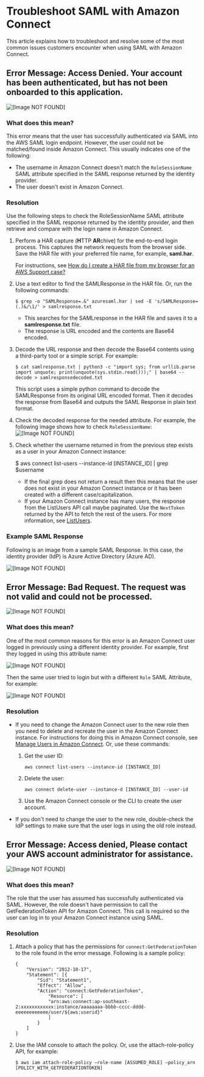 # Troubleshoot SAML with Amazon Connect<a name="troubleshoot-saml"></a>

This article explains how to troubleshoot and resolve some of the most common issues customers encounter when using SAML with Amazon Connect\.

## Error Message: Access Denied\. Your account has been authenticated, but has not been onboarded to this application\.<a name="troubleshoot-saml-access-denied"></a>

![\[Image NOT FOUND\]](http://docs.aws.amazon.com/connect/latest/adminguide/images/saml-troubleshooting-access-denied.png)

### What does this mean?<a name="troubleshoot-saml-access-denied-what"></a>

This error means that the user has successfully authenticated via SAML into the AWS SAML login endpoint\. However, the user could not be matched/found inside Amazon Connect\. This usually indicates one of the following: 
+ The username in Amazon Connect doesn't match the `RoleSessionName` SAML attribute specified in the SAML response returned by the identity provider\.
+ The user doesn't exist in Amazon Connect\.

### Resolution<a name="troubleshoot-saml-access-denied-resolution"></a>

Use the following steps to check the RoleSessionName SAML attribute specified in the SAML response returned by the identity provider, and then retrieve and compare with the login name in Amazon Connect\. 

1. Perform a HAR capture \(**H**TTP **AR**chive\) for the end\-to\-end login process\. This captures the network requests from the browser side\. Save the HAR file with your preferred file name, for example, **saml\.har**\. 

   For instructions, see [How do I create a HAR file from my browser for an AWS Support case?](https://aws.amazon.com/premiumsupport/knowledge-center/support-case-browser-har-file/) 

1. Use a text editor to find the SAMLResponse in the HAR file\. Or, run the following commands:

   `$ grep -o "SAMLResponse=.&" azuresaml.har | sed -E 's/SAMLResponse=(.)&/\1/' > samlresponse.txt`
   + This searches for the SAMLresponse in the HAR file and saves it to a **samlresponse\.txt** file\.
   + The response is URL encoded and the contents are Base64 encoded\.

1. Decode the URL response and then decode the Base64 contents using a third\-party tool or a simple script\. For example:

   `$ cat samlresponse.txt | python3 -c "import sys; from urllib.parse import unquote; print(unquote(sys.stdin.read()));" | base64 --decode > samlresponsedecoded.txt`

   This script uses a simple python command to decode the SAMLResponse from its original URL encoded format\. Then it decodes the response from Base64 and outputs the SAML Response in plain text format\.

1. Check the decoded response for the needed attribute\. For example, the following image shows how to check `RoleSessionName`:  
![\[Image NOT FOUND\]](http://docs.aws.amazon.com/connect/latest/adminguide/images/saml-troubleshooting-rolesessionname.png)

1. Check whether the username returned in from the previous step exists as a user in your Amazon Connect instance:

   $ aws connect list\-users \-\-instance\-id \[INSTANCE\_ID\] \| grep $username
   + If the final grep does not return a result then this means that the user does not exist in your Amazon Connect instance or it has been created with a different case/capitalization\.
   + If your Amazon Connect instance has many users, the response from the ListUsers API call maybe paginated\. Use the `NextToken` returned by the API to fetch the rest of the users\. For more information, see [ListUsers](https://docs.aws.amazon.com/connect/latest/APIReference/API_ListUsers.html)\.

### Example SAML Response<a name="example-samlresponse"></a>

Following is an image from a sample SAML Response\. In this case, the identity provider \(IdP\) is Azure Active Directory \(Azure AD\)\.

![\[Image NOT FOUND\]](http://docs.aws.amazon.com/connect/latest/adminguide/images/saml-troubleshooting-saml-response.png)

## Error Message: Bad Request\. The request was not valid and could not be processed\.<a name="troubleshoot-saml-bad-request"></a>

![\[Image NOT FOUND\]](http://docs.aws.amazon.com/connect/latest/adminguide/images/saml-troubleshooting-bad-request.png)

### What does this mean?<a name="troubleshoot-saml-bad-request-what"></a>

One of the most common reasons for this error is an Amazon Connect user logged in previously using a different identity provider\. For example, first they logged in using this attribute name: 

![\[Image NOT FOUND\]](http://docs.aws.amazon.com/connect/latest/adminguide/images/saml-troubleshooting-old-attribute-name-login.png)

Then the same user tried to login but with a different `Role` SAML Attribute, for example: 

![\[Image NOT FOUND\]](http://docs.aws.amazon.com/connect/latest/adminguide/images/saml-troubleshooting-new-attribute-name-login.png)

### Resolution<a name="troubleshoot-saml-bad-request-resolution"></a>
+ If you need to change the Amazon Connect user to the new role then you need to delete and recreate the user in the Amazon Connect instance\. For instructions for doing this in Amazon Connect console, see [Manage Users in Amazon Connect](manage-users.md)\. Or, use these commands: 

  1. Get the user ID:

     `aws connect list-users --instance-id [INSTANCE_ID]`

  1. Delete the user:

     `aws connect delete-user --instance-d [INSTANCE_ID] --user-id` 

  1. Use the Amazon Connect console or the CLI to create the user account\.
+ If you don't need to change the user to the new role, double\-check the IdP settings to make sure that the user logs in using the old role instead\.

## Error Message: Access denied, Please contact your AWS account administrator for assistance\.<a name="troubleshoot-saml-contact-admin"></a>

![\[Image NOT FOUND\]](http://docs.aws.amazon.com/connect/latest/adminguide/images/saml-troubleshooting-access-denied-admin.png)

### What does this mean?<a name="troubleshoot-saml-bad-request-what"></a>

The role that the user has assumed has successfully authenticated via SAML\. However, the role doesn't have permission to call the GetFederationToken API for Amazon Connect\. This call is required so the user can log in to your Amazon Connect instance using SAML\.

### Resolution<a name="troubleshoot-saml-bad-request-resolution"></a>

1. Attach a policy that has the permissions for `connect:GetFederationToken` to the role found in the error message\. Following is a sample policy:

   ```
   {
       "Version": "2012-10-17",
       "Statement": [{
           "Sid": "Statement1",
           "Effect": "Allow",
           "Action": "connect:GetFederationToken",
               "Resource": [
               "arn:aws:connect:ap-southeast-2:xxxxxxxxxxxx:instance/aaaaaaaa-bbbb-cccc-dddd-eeeeeeeeeeee/user/${aws:userid}"
               ]
           }
       ]
   }
   ```

1. Use the IAM console to attach the policy\. Or, use the attach\-role\-policy API, for example:

   `$ aws iam attach-role-policy —role-name [ASSUMED_ROLE] —policy_arn [POLICY_WITH_GETFEDERATIONTOKEN]`